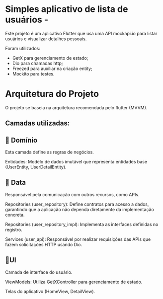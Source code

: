 # Simples aplicativo de lista de usuários -

Este projeto é um aplicativo Flutter que usa uma API mockapi.io para listar usuários e visualizar detalhes pessoais. 

Foram utilizados: 
  - GetX para gerenciamento de estado;
  - Dio para chamadas http;
  - Freezed para auxiliar na criação entity;
  - Mockito para testes.

# Arquitetura do Projeto

O projeto se baseia na arquitetura recomendada pelo flutter (MVVM). 

## Camadas utilizadas:

## 🔹 Domínio

Esta camada define as regras de negócios.

Entidades: Modelo de dados imutável que representa entidades base (UserEntity, UserDetailEntity).

## 🔹 Data

Responsável pela comunicação com outros recursos, como APIs.

Repositories (user_repository): Define contratos para acesso a dados, garantindo que a aplicação não dependa diretamente da implementação concreta.

Repositories (user_repository_impl): Implementa as interfaces definidas no registro.

Services (user_api): Responsável por realizar requisições das APIs que fazem solicitações HTTP usando Dio.

## 🔹UI

Camada de interface do usuário.

ViewModels: Utiliza GetXController para gerenciamento de estado.

Telas do aplicativo (HomeView, DetailView).
